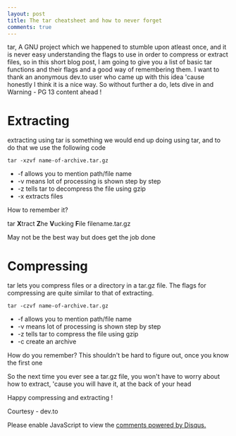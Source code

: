 ```yaml
---
layout: post
title: The tar cheatsheet and how to never forget
comments: true
---
```



tar, A GNU project which we happened to stumble upon atleast once, and it is never easy understanding the flags to use in order to compress or extract files, so in this short blog post, I am going to give you a list of basic tar functions and their flags and a good way of remembering them. I want to thank an anonymous dev.to user who came up with this idea 'cause honestly I think it is a nice way. So without further a do, lets dive in and Warning - PG 13 content ahead !

<h1 class="post-subheading">Extracting</h1>

extracting using tar is something we would end up doing using tar, and to do that we use the following code

```console
tar -xzvf name-of-archive.tar.gz
```
* -f allows you to mention path/file name
* -v means lot of processing is shown step by step
* -z tells tar to decompress the file using gzip
* -x extracts files 

How to remember it?


tar **X**tract **Z**he **V**ucking **F**ile filename.tar.gz


May not be the best way but does get the job done

<h1 class="post-subheading">Compressing</h1>

tar lets you compress files or a directory in a tar.gz file. The flags for compressing are quite similar to that of extracting.

```console
tar -czvf name-of-archive.tar.gz
```

* -f allows you to mention path/file name
* -v means lot of processing is shown step by step
* -z tells tar to compress the file using gzip
* -c create an archive 

How do you remember? This shouldn't be hard to figure out, once you know the first one


So the next time you ever see a tar.gz file, you won't have to worry about how to extract, 'cause you will have it, at the back of your head

Happy compressing and extracting !

Courtesy - dev.to


<div id="disqus_thread"></div>
<script>

/**
*  RECOMMENDED CONFIGURATION VARIABLES: EDIT AND UNCOMMENT THE SECTION BELOW TO INSERT DYNAMIC VALUES FROM YOUR PLATFORM OR CMS.
*  LEARN WHY DEFINING THESE VARIABLES IS IMPORTANT: https://disqus.com/admin/universalcode/#configuration-variables*/
/*
var disqus_config = function () {
this.page.url = PAGE_URL;  // Replace PAGE_URL with your page's canonical URL variable
this.page.identifier = PAGE_IDENTIFIER; // Replace PAGE_IDENTIFIER with your page's unique identifier variable
};
*/
(function() { // DON'T EDIT BELOW THIS LINE
var d = document, s = d.createElement('script');
s.src = 'https://sahitpj-github-io.disqus.com/embed.js';
s.setAttribute('data-timestamp', +new Date());
(d.head || d.body).appendChild(s);
})();
</script>
<noscript>Please enable JavaScript to view the <a href="https://disqus.com/?ref_noscript">comments powered by Disqus.</a></noscript>
